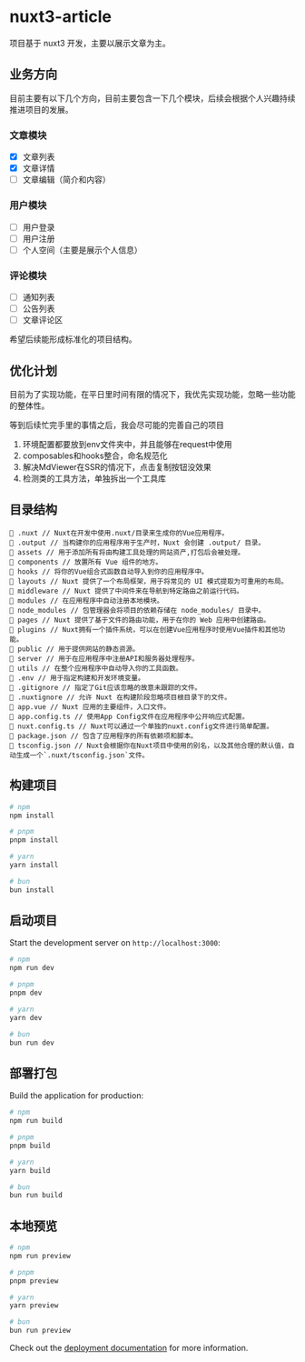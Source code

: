 # nuxt3-article

项目基于 nuxt3 开发，主要以展示文章为主。

## 业务方向

目前主要有以下几个方向，目前主要包含一下几个模块，后续会根据个人兴趣持续推进项目的发展。

### 文章模块

- [x] 文章列表
- [x] 文章详情
- [ ] 文章编辑（简介和内容）

### 用户模块

- [ ] 用户登录
- [ ] 用户注册
- [ ] 个人空间（主要是展示个人信息）

### 评论模块

- [ ] 通知列表
- [ ] 公告列表
- [ ] 文章评论区

希望后续能形成标准化的项目结构。



## 优化计划

目前为了实现功能，在平日里时间有限的情况下，我优先实现功能，忽略一些功能的整体性。

等到后续忙完手里的事情之后，我会尽可能的完善自己的项目

1. 环境配置都要放到env文件夹中，并且能够在request中使用
2. composables和hooks整合，命名规范化
3. 解决MdViewer在SSR的情况下，点击复制按钮没效果
4. 检测类的工具方法，单独拆出一个工具库







## 目录结构

```
📁 .nuxt // Nuxt在开发中使用.nuxt/目录来生成你的Vue应用程序。
📁 .output // 当构建你的应用程序用于生产时，Nuxt 会创建 .output/ 目录。
📁 assets // 用于添加所有将由构建工具处理的网站资产,打包后会被处理。
📁 components // 放置所有 Vue 组件的地方。
📁 hooks // 将你的Vue组合式函数自动导入到你的应用程序中。
📁 layouts // Nuxt 提供了一个布局框架，用于将常见的 UI 模式提取为可重用的布局。
📁 middleware // Nuxt 提供了中间件来在导航到特定路由之前运行代码。
📁 modules // 在应用程序中自动注册本地模块。
📁 node_modules // 包管理器会将项目的依赖存储在 node_modules/ 目录中。
📁 pages // Nuxt 提供了基于文件的路由功能，用于在你的 Web 应用中创建路由。
📁 plugins // Nuxt拥有一个插件系统，可以在创建Vue应用程序时使用Vue插件和其他功能。
📁 public // 用于提供网站的静态资源。
📁 server // 用于在应用程序中注册API和服务器处理程序。
📁 utils // 在整个应用程序中自动导入你的工具函数。
📄 .env // 用于指定构建和开发环境变量。
📄 .gitignore // 指定了Git应该忽略的故意未跟踪的文件。
📄 .nuxtignore // 允许 Nuxt 在构建阶段忽略项目根目录下的文件。
📄 app.vue // Nuxt 应用的主要组件，入口文件。
📄 app.config.ts // 使用App Config文件在应用程序中公开响应式配置。
📄 nuxt.config.ts // Nuxt可以通过一个单独的nuxt.config文件进行简单配置。
📄 package.json // 包含了应用程序的所有依赖项和脚本。
📄 tsconfig.json // Nuxt会根据你在Nuxt项目中使用的别名，以及其他合理的默认值，自动生成一个`.nuxt/tsconfig.json`文件。

```

## 构建项目

```bash
# npm
npm install

# pnpm
pnpm install

# yarn
yarn install

# bun
bun install
```

## 启动项目

Start the development server on `http://localhost:3000`:

```bash
# npm
npm run dev

# pnpm
pnpm dev

# yarn
yarn dev

# bun
bun run dev
```

## 部署打包

Build the application for production:

```bash
# npm
npm run build

# pnpm
pnpm build

# yarn
yarn build

# bun
bun run build
```

## 本地预览

```bash
# npm
npm run preview

# pnpm
pnpm preview

# yarn
yarn preview

# bun
bun run preview
```

Check out the [deployment documentation](https://nuxt.com/docs/getting-started/deployment) for more information.
